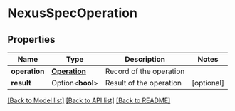 # NexusSpecOperation

## Properties

Name | Type | Description | Notes
------------ | ------------- | ------------- | -------------
**operation** | [**Operation**](.md) | Record of the operation | 
**result** | Option<**bool**> | Result of the operation | [optional]


[[Back to Model list]](../README.md#documentation-for-models) [[Back to API list]](../README.md#documentation-for-api-endpoints) [[Back to README]](../README.md)

